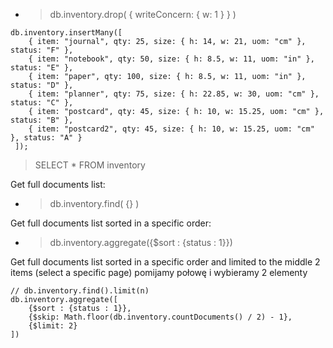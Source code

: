 
- > db.inventory.drop( { writeConcern: { w: 1 } } )

```
db.inventory.insertMany([
    { item: "journal", qty: 25, size: { h: 14, w: 21, uom: "cm" }, status: "F" },
    { item: "notebook", qty: 50, size: { h: 8.5, w: 11, uom: "in" }, status: "E" },
    { item: "paper", qty: 100, size: { h: 8.5, w: 11, uom: "in" }, status: "D" },
    { item: "planner", qty: 75, size: { h: 22.85, w: 30, uom: "cm" }, status: "C" },
    { item: "postcard", qty: 45, size: { h: 10, w: 15.25, uom: "cm" }, status: "B" },
    { item: "postcard2", qty: 45, size: { h: 10, w: 15.25, uom: "cm" }, status: "A" }
 ]);
```
> SELECT * FROM inventory

 Get full documents list:

- > db.inventory.find( {} )

Get full documents list sorted in a specific order:

- > db.inventory.aggregate({$sort : {status : 1}})

Get full documents list sorted in a specific order and limited to the middle 2 items (select a specific page)
pomijamy połowę i wybieramy 2 elementy

```
// db.inventory.find().limit(n)
db.inventory.aggregate([
    {$sort : {status : 1}},
    {$skip: Math.floor(db.inventory.countDocuments() / 2) - 1},
    {$limit: 2}
])
```